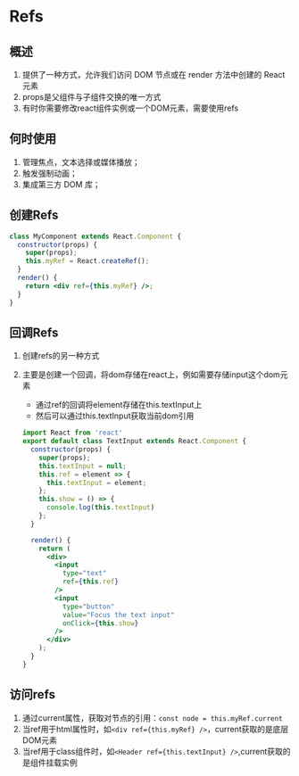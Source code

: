 # Refs

## 概述

1. 提供了一种方式，允许我们访问 DOM 节点或在 render 方法中创建的 React 元素
2. props是父组件与子组件交换的唯一方式
3. 有时你需要修改react组件实例或一个DOM元素，需要使用refs

## 何时使用

1. 管理焦点，文本选择或媒体播放；
2. 触发强制动画；
3. 集成第三方 DOM 库；

## 创建Refs

```jsx
class MyComponent extends React.Component {
  constructor(props) {
    super(props);
    this.myRef = React.createRef();
  }
  render() {
    return <div ref={this.myRef} />;
  }
}
```

## 回调Refs

1. 创建refs的另一种方式

2. 主要是创建一个回调，将dom存储在react上，例如需要存储input这个dom元素

	- 通过ref的回调将element存储在this.textInput上
	- 然后可以通过this.textInput获取当前dom引用

	```jsx
	import React from 'react'
	export default class TextInput extends React.Component {
	  constructor(props) {
	    super(props);
	    this.textInput = null;
	    this.ref = element => {
	      this.textInput = element;
	    };
	    this.show = () => {
	      console.log(this.textInput)
	    };
	  }
	
	  render() {
	    return (
	      <div>
	        <input
	          type="text"
	          ref={this.ref}
	        />
	        <input
	          type="button"
	          value="Focus the text input"
	          onClick={this.show}
	        />
	      </div>
	    );
	  }
	}
	```

	



## 访问refs

1. 通过current属性，获取对节点的引用：`const node = this.myRef.current`
2. 当ref用于html属性时，如`<div ref={this.myRef} />`，current获取的是底层DOM元素
3. 当ref用于class组件时，如`<Header ref={this.textInput} />`,current获取的是组件挂载实例

## 

